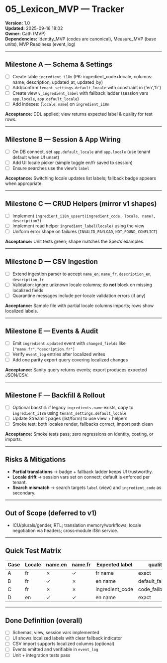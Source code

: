
# 05_Lexicon_MVP — Tracker
**Version:** 1.0  
**Updated:** 2025-09-16 18:02  
**Owner:** Cath (MVP)  
**Dependencies:** Identity_MVP (codes are canonical), Measure_MVP (base units), MVP Readiness (event_log)

---

## Milestone A — Schema & Settings
- [ ] Create table `ingredient_i18n` (PK: ingredient_code+locale; columns: name, description, updated_at, updated_by)
- [ ] Add/confirm `tenant_settings.default_locale` with constraint in ('en','fr')
- [ ] Create view `v_ingredient_label` with fallback ladder (session vars `app.locale`, `app.default_locale`)
- [ ] Add indexes: (`locale`, `name`) on `ingredient_i18n`

**Acceptance:** DDL applied; view returns expected label & quality for test rows.

---

## Milestone B — Session & App Wiring
- [ ] On DB connect, set `app.default_locale` and `app.locale` (use tenant default when UI unset)
- [ ] Add UI locale picker (simple toggle en/fr saved to session)
- [ ] Ensure searches use the view’s `label`

**Acceptance:** Switching locale updates list labels; fallback badge appears when appropriate.

---

## Milestone C — CRUD Helpers (mirror v1 shapes)
- [ ] Implement `ingredient_i18n_upsert(ingredient_code, locale, name?, description?)`
- [ ] Implement read helper `ingredient_label(locale)` using the view
- [ ] Uniform error shape on failures (`INVALID_PAYLOAD`, `NOT_FOUND`, `CONFLICT`)

**Acceptance:** Unit tests green; shape matches the Spec’s examples.

---

## Milestone D — CSV Ingestion
- [ ] Extend ingestion parser to accept `name_en`, `name_fr`, `description_en`, `description_fr`
- [ ] Validation: ignore unknown locale columns; do **not** block on missing localized fields
- [ ] Quarantine messages include per‑locale validation errors (if any)

**Acceptance:** Sample file with partial locale columns imports; rows show localized labels.

---

## Milestone E — Events & Audit
- [ ] Emit `ingredient.updated` event with `changed_fields` like `["name.fr","description.fr"]`
- [ ] Verify `event_log` entries after localized writes
- [ ] Add one parity export query covering localized changes

**Acceptance:** Sanity query returns events; export produces expected JSON/CSV.

---

## Milestone F — Backfill & Rollout
- [ ] Optional backfill: if legacy `ingredients.name` exists, copy to `ingredient_i18n` using `tenant_settings.default_locale`
- [ ] Update Streamlit pages (list/form) to use view + helpers
- [ ] Smoke test: both locales render, fallbacks correct, import path clean

**Acceptance:** Smoke tests pass; zero regressions on identity, costing, or imports.

---

## Risks & Mitigations
- **Partial translations** → badge + fallback ladder keeps UI trustworthy.
- **Locale drift** → session vars set on connect; default is enforced per tenant.
- **Search mismatch** → search targets `label` (view) and `ingredient_code` as secondary.

---

## Out of Scope (deferred to v1)
- ICU/plurals/gender, RTL; translation memory/workflows; locale negotiation via headers; cross‑module i18n service.

---

## Quick Test Matrix
| Case | Locale | name.en | name.fr | Expected label | quality |
|------|--------|---------|---------|----------------|---------|
| A    | fr     | ✗       | ✓       | fr name        | exact   |
| B    | fr     | ✓       | ✗       | en name        | default_fallback |
| C    | fr     | ✗       | ✗       | ingredient_code| code_fallback |
| D    | en     | ✓       | ✓       | en name        | exact   |

---

## Done Definition (overall)
- [ ] Schemas, view, session vars implemented
- [ ] UI shows localized labels with clear fallback indicator
- [ ] CSV import supports localized columns (optional)
- [ ] Events emitted and verifiable in `event_log`
- [ ] Unit + integration tests pass
